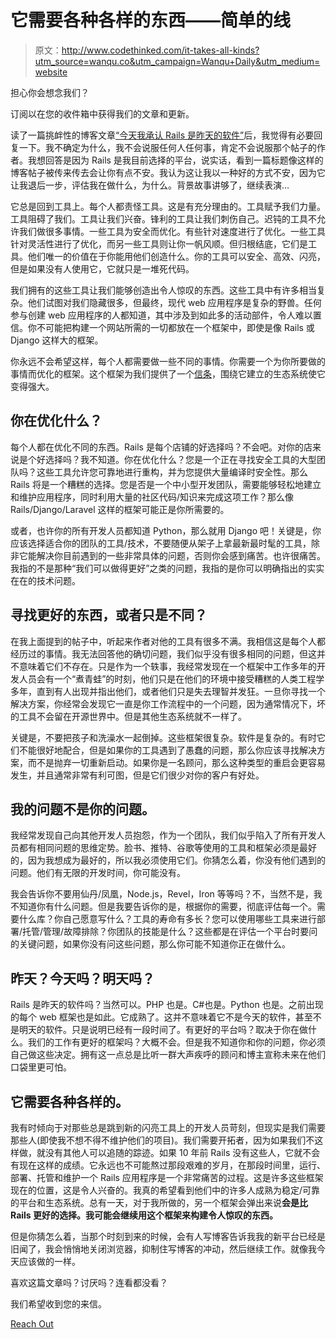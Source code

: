 # 它需要各种各样的东西——简单的线

> 原文：<http://www.codethinked.com/it-takes-all-kinds?utm_source=wanqu.co&utm_campaign=Wanqu+Daily&utm_medium=website>

担心你会想念我们？

订阅以在您的收件箱中获得我们的文章和更新。

读了一篇挑衅性的博客文章[“今天我承认 Rails 是昨天的软件”](https://medium.com/@deathdisco/today-i-accept-that-rails-is-yesterday-s-software-b5af35c9af39)后，我觉得有必要回复一下。我不确定为什么，我不会说服任何人任何事，肯定不会说服那个帖子的作者。我想回答是因为 Rails 是我目前选择的平台，说实话，看到一篇标题像这样的博客帖子被传来传去会让你有点不安。我认为这让我以一种好的方式不安，因为它让我退后一步，评估我在做什么，为什么。背景故事讲够了，继续表演…

它总是回到工具上。每个人都责怪工具。这是有充分理由的。工具赋予我们力量。工具阻碍了我们。工具让我们兴奋。锋利的工具让我们刺伤自己。迟钝的工具不允许我们做很多事情。一些工具为安全而优化。有些针对速度进行了优化。一些工具针对灵活性进行了优化，而另一些工具则让你一帆风顺。但归根结底，它们是工具。他们唯一的价值在于你能用他们创造什么。你的工具可以安全、高效、闪亮，但是如果没有人使用它，它就只是一堆死代码。

我们拥有的这些工具让我们能够创造出令人惊叹的东西。这些工具中有许多相当复杂。他们试图对我们隐藏很多，但最终，现代 web 应用程序是复杂的野兽。任何参与创建 web 应用程序的人都知道，其中涉及到如此多的活动部件，令人难以置信。你不可能把构建一个网站所需的一切都放在一个框架中，即使是像 Rails 或 Django 这样大的框架。

你永远不会希望这样，每个人都需要做一些不同的事情。你需要一个为你所要做的事情而优化的框架。这个框架为我们提供了一个[信条](http://rubyonrails.org/doctrine/)，围绕它建立的生态系统使它变得强大。

## 你在优化什么？

每个人都在优化不同的东西。Rails 是每个店铺的好选择吗？不会吧。对你的店来说是个好选择吗？我不知道。你在优化什么？您是一个正在寻找安全工具的大型团队吗？这些工具允许您可靠地进行重构，并为您提供大量编译时安全性。那么 Rails 将是一个糟糕的选择。您是否是一个中小型开发团队，需要能够轻松地建立和维护应用程序，同时利用大量的社区代码/知识来完成这项工作？那么像 Rails/Django/Laravel 这样的框架可能正是你所需要的。

或者，也许你的所有开发人员都知道 Python，那么就用 Django 吧！关键是，你应该选择适合你的团队的工具/技术，不要随便从架子上拿最新最时髦的工具，除非它能解决你目前遇到的一些非常具体的问题，否则你会感到痛苦。也许很痛苦。我指的不是那种“我们可以做得更好”之类的问题，我指的是你可以明确指出的实实在在的技术问题。

## 寻找更好的东西，或者只是不同？

在我上面提到的帖子中，听起来作者对他的工具有很多不满。我相信这是每个人都经历过的事情。我无法回答他的确切问题，我们似乎没有很多相同的问题，但这并不意味着它们不存在。只是作为一个轶事，我经常发现在一个框架中工作多年的开发人员会有一个“煮青蛙”的时刻，他们只是在他们的环境中接受糟糕的人类工程学多年，直到有人出现并指出他们，或者他们只是失去理智并发狂。一旦你寻找一个解决方案，你经常会发现它一直是你工作流程中的一个问题，因为通常情况下，坏的工具不会留在开源世界中。但是其他生态系统就不一样了。

关键是，不要把孩子和洗澡水一起倒掉。这些框架很复杂。软件是复杂的。有时它们不能很好地配合，但是如果你的工具遇到了愚蠢的问题，那么你应该寻找解决方案，而不是抛弃一切重新启动。如果你是一名顾问，那么这种类型的重启会更容易发生，并且通常非常有利可图，但是它们很少对你的客户有好处。

## 我的问题不是你的问题。

我经常发现自己向其他开发人员抱怨，作为一个团队，我们似乎陷入了所有开发人员都有相同问题的思维定势。脸书、推特、谷歌等使用的工具和框架必须是最好的，因为我想成为最好的，所以我必须使用它们。你猜怎么着，你没有他们遇到的问题。他们有无限的开发时间，你可能没有。

我会告诉你不要用仙丹/凤凰，Node.js，Revel，Iron 等等吗？不，当然不是，我不知道你有什么问题。但是我要告诉你的是，根据你的需要，彻底评估每一个。需要什么库？你自己愿意写什么？工具的寿命有多长？您可以使用哪些工具来进行部署/托管/管理/故障排除？你团队的技能是什么？这些都是在评估一个平台时要问的关键问题，如果你没有问这些问题，那么你可能不知道你正在做什么。

## 昨天？今天吗？明天吗？

Rails 是昨天的软件吗？当然可以。PHP 也是。C#也是。Python 也是。之前出现的每个 web 框架也是如此。它成熟了。这并不意味着它不是今天的软件，甚至不是明天的软件。只是说明已经有一段时间了。有更好的平台吗？取决于你在做什么。我们的工作有更好的框架吗？大概不会。但是我不知道你和你的问题，你必须自己做这些决定。拥有这一点总是比听一群大声疾呼的顾问和博主宣称未来在他们口袋里更可怕。

## 它需要各种各样的。

我有时倾向于对那些总是跳到新的闪亮工具上的开发人员苛刻，但现实是我们需要那些人(即使我不想不得不维护他们的项目)。我们需要开拓者，因为如果我们不这样做，就没有其他人可以追随的踪迹。如果 10 年前 Rails 没有这些人，它就不会有现在这样的成绩。它永远也不可能熬过那段艰难的岁月，在那段时间里，运行、部署、托管和维护一个 Rails 应用程序是一个非常痛苦的过程。这是许多这些框架现在的位置，这是令人兴奋的。我真的希望看到他们中的许多人成熟为稳定/可靠的平台和生态系统。总有一天，对于我所做的，另一个框架会弹出来说**会是比 Rails 更好的选择。我可能会继续用这个框架来构建令人惊叹的东西。**

但是你猜怎么着，当那个时刻到来的时候，会有人写博客告诉我我的新平台已经是旧闻了，我会悄悄地关闭浏览器，抑制住写博客的冲动，然后继续工作。就像我今天应该做的一样。

喜欢这篇文章吗？讨厌吗？连看都没看？

我们希望收到您的来信。

[Reach Out](https://www.simplethread.com/contact)